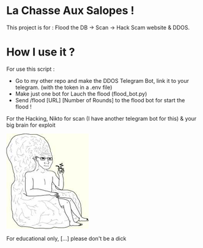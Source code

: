 # La Chasse Aux Salopes !

This project is for : Flood the DB -> Scan -> Hack Scam website & DDOS.

# How I use it ?

For use this script : 

- Go to my other repo and make the DDOS Telegram Bot, link it to your telegram. (with the token in a .env file)
- Make just one bot for Lauch the flood (flood_bot.py)
- Send /flood [URL] [Number of Rounds] to the flood bot for start the flood !


For the Hacking, Nikto for scan (I have another telegram bot for this) & your big brain for exploit 

![alt text](/img/big_brain.jpg)





For educational only, [...] please don't be a dick

